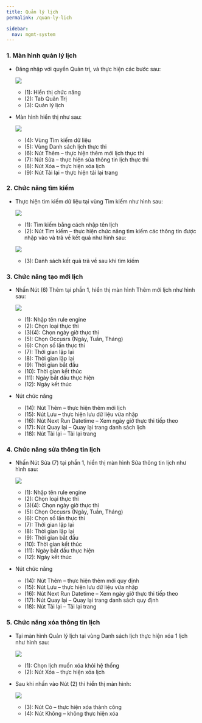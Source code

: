 ```yaml
---
title: Quản lý lịch
permalink: /quan-ly-lich

sidebar:
  nav: mgmt-system
---
```


### **1. Màn hình quản lý lịch**
* Đăng nhập với quyền Quản trị, và thực hiện các bước sau:

     ![](assets/jobschedulemanager/mnJobScheduleManager.png)

     * (1): Hiển thị chức năng
     * (2): Tab Quản Trị
     * (3): Quản lý lịch

* Màn hình hiển thị như sau:

     ![](assets/jobschedulemanager/JobScheduleManager.png)

     * (4): Vùng Tìm kiếm dữ liệu
     * (5): Vùng Danh sách lịch thực thi
     * (6): Nút Thêm – thực hiện thêm mới lịch thực thi
     * (7): Nút Sửa – thực hiện sửa thông tin lịch thực thi
     * (8): Nút Xóa – thực hiện xóa lịch
     * (9): Nút Tải lại – thực hiện tải lại trang

### **2. Chức năng tìm kiếm**
* Thực hiện tìm kiếm dữ liệu tại vùng Tìm kiếm như hình sau:

     ![](assets/jobschedulemanager/JobScheduleManagerSearch.png)

     * (1): Tìm kiếm bằng cách nhập tên lịch
     * (2): Nút Tìm kiếm – thực hiện chức năng tìm kiếm các thông tin được nhập vào và trả về kết quả như hình sau:

     ![](assets/jobschedulemanager/JobScheduleManagerSearchResult.png)

     * (3): Danh sách kết quả trả về sau khi tìm kiếm

### **3. Chức năng tạo mới lịch**
* Nhấn Nút (6) Thêm tại phần 1, hiển thị màn hình Thêm mới lịch như hình sau:

     ![](assets/jobschedulemanager/JobScheduleDetailsAdd.png)

     * (1): Nhập tên rule engine
     * (2): Chọn loại thực thi
     * (3)(4): Chọn ngày giờ thực thi
     * (5): Chọn Occusrs (Ngày, Tuần, Tháng)
     * (6): Chọn số lần thực thi
     * (7): Thời gian lặp lại
     * (8): Thời gian lặp lại
     * (9): Thời gian bắt đầu
     * (10): Thời gian kết thúc
     * (11): Ngày bắt đầu thực hiện
     * (12): Ngày kết thúc
* Nút chức năng
     * (14): Nút Thêm – thực hiện thêm mới lịch
     * (15): Nút Lưu – thực hiện lưu dữ liệu vừa nhập
     * (16): Nút Next Run Datetime – Xem ngày giờ thực thi tiếp theo
     * (17): Nút Quay lại – Quay lại trang danh sách lịch
     * (18): Nút Tải lại – Tải lại trang

### **4. Chức năng sửa thông tin lịch**
* Nhấn Nút Sửa (7) tại phần 1, hiển thị màn hình Sửa thông tin lịch như hình sau:

     ![](assets/jobschedulemanager/JobScheduleDetailsEdit.png)

     * (1): Nhập tên rule engine
     * (2): Chọn loại thực thi
     * (3)(4): Chọn ngày giờ thực thi
     * (5): Chọn Occusrs (Ngày, Tuần, Tháng)
     * (6): Chọn số lần thực thi
     * (7): Thời gian lặp lại
     * (8): Thời gian lặp lại
     * (9): Thời gian bắt đầu
     * (10): Thời gian kết thúc
     * (11): Ngày bắt đầu thực hiện
     * (12): Ngày kết thúc
* Nút chức năng
     * (14): Nút Thêm – thực hiện thêm mới quy định
     * (15): Nút Lưu – thực hiện lưu dữ liệu vừa nhập
     * (16): Nút Next Run Datetime – Xem ngày giờ thực thi tiếp theo
     * (17): Nút Quay lại – Quay lại trang danh sách quy định
     * (18): Nút Tải lại – Tải lại trang 

### **5. Chức năng xóa thông tin lịch**
* Tại màn hình Quản lý lịch tại vùng Danh sách lịch thực hiện xóa 1 lịch như hình sau:

     ![](assets/jobschedulemanager/JobScheduleManagerDelete.png)

     * (1): Chọn lịch muốn xóa khỏi hệ thống
     * (2): Nút Xóa – thực hiện xóa lịch

* Sau khi nhấn vào Nút (2) thì hiển thị màn hình:

     ![](assets/jobschedulemanager/JobScheduleManagerDeleteOK.png)

     * (3): Nút Có – thực hiện xóa thành công
     * (4): Nút Không – không thực hiện xóa